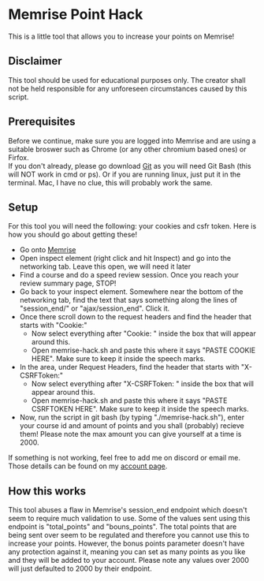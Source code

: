 # Memrise Point Hack
This is a little tool that allows you to increase your points on Memrise!

## Disclaimer
This tool should be used for educational purposes only. The creator shall not be held responsible for any unforeseen circumstances caused by this script.

## Prerequisites
Before we continue, make sure you are logged into Memrise and are using a suitable broswer such as Chrome (or any other chromium based ones) or Firfox.
<br>
If you don't already, please go download [Git](https://git-scm.com/downloads) as you will need Git Bash (this will NOT work in cmd or ps). Or if you are running linux, just put it in the terminal. Mac, I have no clue, this will probably work the same.

## Setup
For this tool you will need the following: your cookies and csfr token. Here is how you should go about getting these!

- Go onto [Memrise](https://app.memrise.com/home/)
- Open inspect element (right click and hit Inspect) and go into the networking tab. Leave this open, we will need it later
- Find a course and do a speed review session. Once you reach your review summary page, STOP!
- Go back to your inspect element. Somewhere near the bottom of the networking tab, find the text that says something along the lines of "session_end/" or "ajax/session_end". Click it.
- Once there scroll down to the request headers and find the header that starts with "Cookie:"
  - Now select everything after "Cookie: " inside the box that will appear around this.
  - Open memrise-hack.sh and paste this where it says "PASTE COOKIE HERE". Make sure to keep it inside the speech marks.
- In the area, under Request Headers, find the header that starts with "X-CSRFToken:"
  - Now select everything after "X-CSRFToken: " inside the box that will appear around this.
  - Open memrise-hack.sh and paste this where it says "PASTE CSRFTOKEN HERE". Make sure to keep it inside the speech marks.
- Now, run the script in git bash (by typing "./memrise-hack.sh"), enter your course id and amount of points and you shall (probably) recieve them! Please note the max amount you can give yourself at a time is 2000.

If something is not working, feel free to add me on discord or email me. Those details can be found on my [account page](https://github.com/IsGabriellaCurious).

## How this works
This tool abuses a flaw in Memrise's session_end endpoint which doesn't seem to require much validation to use. Some of the values sent using this endpoint is "total_points" and "bouns_points". The total points that are being sent over seem to be regulated and therefore you cannot use this to increase your points. However, the bonus points parameter doesn't have any protection against it, meaning you can set as many points as you like and they will be added to your account. Please note any values over 2000 will just defaulted to 2000 by their endpoint.

